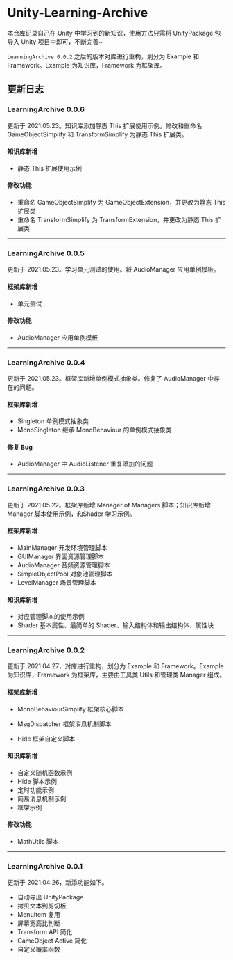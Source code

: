 # Unity-Learning-Archive

本仓库记录自己在 Unity 中学习到的新知识，使用方法只需将 UnityPackage 包导入 Unity 项目中即可，不断完善~

`LearningArchive 0.0.2` 之后的版本对库进行重构，划分为 Example 和 Framework。Example 为知识库，Framework 为框架库。

## 更新日志

### LearningArchive 0.0.6

更新于 2021.05.23。知识库添加静态 This 扩展使用示例。修改和重命名 GameObjectSimplify 和 TransformSimplify 为静态 This 扩展类。

#### 知识库新增

- 静态 This 扩展使用示例

#### 修改功能

- 重命名 GameObjectSimplify 为 GameObjectExtension，并更改为静态 This 扩展类
- 重命名 TransformSimplify 为 TransformExtension，并更改为静态 This 扩展类

---

### LearningArchive 0.0.5

更新于 2021.05.23。学习单元测试的使用。将 AudioManager 应用单例模板。

#### 框架库新增

- 单元测试

#### 修改功能

- AudioManager 应用单例模板

---

### LearningArchive 0.0.4

更新于 2021.05.23。框架库新增单例模式抽象类。修复了 AudioManager 中存在的问题。

#### 框架库新增

- Singleton 单例模式抽象类
- MonoSingleton 继承 MonoBehaviour 的单例模式抽象类

#### 修复 Bug

- AudioManager 中 AudioListener 重复添加的问题

---

### LearningArchive 0.0.3

更新于 2021.05.22。框架库新增 Manager of Managers 脚本；知识库新增 Manager 脚本使用示例，和Shader 学习示例。

#### 框架库新增

- MainManager 开发环境管理脚本
- GUIManager 界面资源管理脚本
- AudioManager 音频资源管理脚本
- SimpleObjectPool 对象池管理脚本
- LevelManager 场景管理脚本

#### 知识库新增

- 对应管理脚本的使用示例
- Shader 基本属性、最简单的 Shader、输入结构体和输出结构体、属性块

---

### LearningArchive 0.0.2

更新于 2021.04.27，对库进行重构，划分为 Example 和 Framework。Example 为知识库，Framework 为框架库，主要由工具类 Utils 和管理类 Manager 组成。

#### 框架库新增

- MonoBehaviourSimplify 框架核心脚本

- MsgDispatcher 框架消息机制脚本

- Hide 框架自定义脚本

#### 知识库新增

- 自定义随机函数示例
- Hide 脚本示例
- 定时功能示例
- 简易消息机制示例
- 框架示例

#### 修改功能

- MathUtils 脚本

---

### LearningArchive 0.0.1

更新于 2021.04.26，新添功能如下。

- 自动导出 UnityPackage
- 拷贝文本到剪切板
- MenuItem 复用
- 屏幕宽高比判断
- Transform API 简化
- GameObject Active 简化
- 自定义概率函数